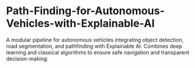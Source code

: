 # Path-Finding-for-Autonomous-Vehicles-with-Explainable-AI
A modular pipeline for autonomous vehicles integrating object detection, road segmentation, and pathfinding with Explainable AI. Combines deep learning and classical algorithms to ensure safe navigation and transparent decision-making.
